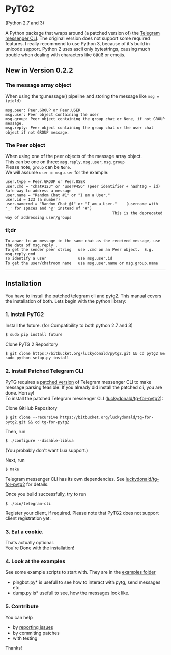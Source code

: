 # **PyTG2** #
(Python 2.7 and 3)

A Python package that wraps around (a patched version of) the  [Telegram messenger CLI](https://github.com/vysheng/tg).
The original version does not support some required features.
I really recommend to use Python 3, because of it's build in unicode support.
Python 2 uses ascii only bytestrings, causing much trouble when dealing with characters like öäüß or emojis.

## **New in Version 0.2.2**

### The message array object ###
When using the tg.message() pipeline and storing the message like ```msg = (yield)```

    msg.peer: Peer.GROUP or Peer.USER
    msg.user: Peer object containing the user
    msg.group: Peer object containing the group chat or None, if not GROUP message.
    msg.reply: Peer object containing the group chat or the user chat object if not GROUP message.


### The Peer object ###
When using one of the peer objects of the message array object.    
This can be one on three: ```msg.reply```, ```msg.user```, ```msg.group```    
Please note, ```group``` can be ```None```.    
We will assume ```user = msg.user``` for the example:

    user.type = Peer.GROUP or Peer.USER
    user.cmd = "chat#123" or "user#456" (peer identifier + hashtag + id)   Safe way to address a message
    user.name = "Random Chat #1" or "I am a User."
    user.id = 123 (a number)
    user.namecmd = "Random_Chat_@1" or "I_am_a_User."    (username with '_' for spaces and '@' instead of '#')
                                                   This is the deprecated way of addressing user/groups
   
   

### tl;dr ###

    To anwer to an message in the same chat as the received message, use the data of msg.reply .     
    To get the sender peer string   use .cmd on an Peer object.  E.g. msg.reply.cmd    
    To identify a user              use msg.user.id    
    To get the user/chatroom name   use msg.user.name or msg.group.name    

------------------------------------

## **Installation**
You have to install the patched telegram cli and pytg2.
This manual covers the installation of both. Lets begin with the python library: 

### 1. Install PyTG2 ###
 
Install the future. (for Compatibility to both python 2.7 and 3)

    $ sudo pip install future

Clone PyTG 2 Repository

    $ git clone https://bitbucket.org/luckydonald/pytg2.git && cd pytg2 && sudo python setup.py install
 
      
### 2. Install Patched Telegram CLI
PyTG requires a [patched version](https://bitbucket.org/luckydonald/tg-for-pytg2) of Telegram messenger CLI to make message parsing feasible.
 If you already did install the patched cli, you are done. Horray!    
To install the patched Telegram messenger CLI ([luckydonald/tg-for-pytg2](https://bitbucket.org/luckydonald/tg-for-pytg2)):

Clone GitHub Repository

    $ git clone --recursive https://bitbucket.org/luckydonald/tg-for-pytg2.git && cd tg-for-pytg2
        
Then, run

    $ ./configure --disable-liblua

(You probably don't want Lua support.)

Next, run

    $ make

Telegram messenger CLI has its own dependencies. See [luckydonald/tg-for-pytg2](https://bitbucket.org/luckydonald/tg-for-pytg2) for details.

Once you build successfully, try to run

    $ ./bin/telegram-cli

Register your client, if required. Please note that PyTG2 does not support client registration yet.

### 3. Eat a cookie.
Thats actually optional.  
You're Done with the installation!

### 4. Look at the examples
See some example scripts to start with.
They are in the [examples folder](https://bitbucket.org/luckydonald/pytg2/src)    
* pingbot.py* is usefull to see how to interact with pytg, send messages etc.     
* dump.py is* usefull to see, how the messages look like.  
   
### 5. Contribute
You can help    
 * by [reporting issues](https://bitbucket.org/luckydonald/pytg2/issues)    
 * by commiting patches    
 * with testing    

Thanks!
